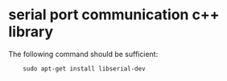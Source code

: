 serial port communication c++ library
=====================================

The following command should be sufficient:

		sudo apt-get install libserial-dev
